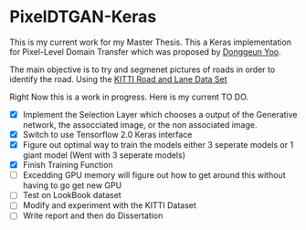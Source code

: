 # PixelDTGAN-Keras

This is my current work for my Master Thesis. This a Keras implementation for Pixel-Level Domain Transfer which was proposed by [Donggeun Yoo](https://dgyoo.github.io/). 

The main objective is to try and segmenet pictures of roads in order to identify the road. Using the [KITTI Road and Lane Data Set](http://www.cvlibs.net/datasets/kitti/eval_road.php)

Right Now this is a work in progress. Here is my current TO DO.

* [x] Implement the Selection Layer which chooses a output of the Generative network, the assocciated image, or the non associated image.
* [x] Switch to use Tensorflow 2.0 Keras interface 
* [x] Figure out optimal way to train the models either 3 seperate models or 1 giant model (Went with 3 seperate models)
* [x] Finish Training Function
* [ ] Excedding GPU memory will figure out how to get around this without having to go get new GPU
* [ ] Test on LookBook dataset
* [ ] Modify and experiment with the KITTI Dataset 
* [ ] Write report and then do Dissertation